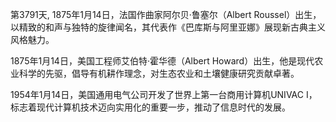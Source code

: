 第3791天, 1875年1月14日，法国作曲家阿尔贝·鲁塞尔（Albert Roussel）出生，以精致的和声与独特的旋律闻名，其代表作《巴库斯与阿里亚娜》展现新古典主义风格魅力。

1875年1月14日，美国工程师艾伯特·霍华德（Albert Howard）出生，他是现代农业科学的先驱，倡导有机耕作理念，对生态农业和土壤健康研究贡献卓著。

1954年1月14日，美国通用电气公司开发了世界上第一台商用计算机UNIVAC I，标志着现代计算机技术迈向实用化的重要一步，推动了信息时代的发展。
 